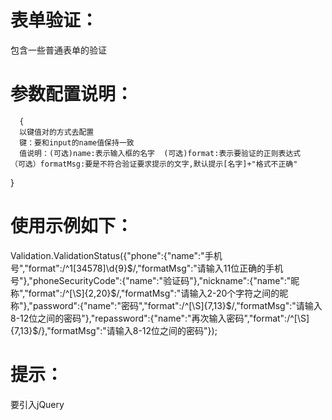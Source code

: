# 表单验证：
包含一些普通表单的验证

# 参数配置说明：
      {
      以键值对的方式去配置
      键：要和input的name值保持一致
      值说明：(可选)name:表示输入框的名字  (可选)format:表示要验证的正则表达式   （可选）formatMsg:要是不符合验证要求提示的文字,默认提示[名字]+"格式不正确"
   }

# 使用示例如下：
  Validation.ValidationStatus({"phone":{"name":"手机号","format":/^1[34578]\d{9}$/,"formatMsg":"请输入11位正确的手机号"},"phoneSecurityCode":{"name":"验证码"},"nickname":{"name":"昵称","format":/^[\S]{2,20}$/,"formatMsg":"请输入2-20个字符之间的昵称"},"password":{"name":"密码","format":/^[\S]{7,13}$/,"formatMsg":"请输入8-12位之间的密码"},"repassword":{"name":"再次输入密码","format":/^[\S]{7,13}$/},"formatMsg":"请输入8-12位之间的密码"});
  
  # 提示：
  要引入jQuery
